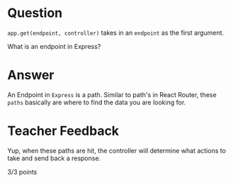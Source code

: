 # Question

`app.get(endpoint, controller)` takes in an `endpoint` as the first argument.

What is an endpoint in Express?

# Answer

An Endpoint in `Express` is a path. Similar to path's in React Router, these `paths` basically are where to find the data you are looking for.

# Teacher Feedback

Yup, when these paths are hit, the controller will determine what actions to take and send back a response. 

3/3 points
